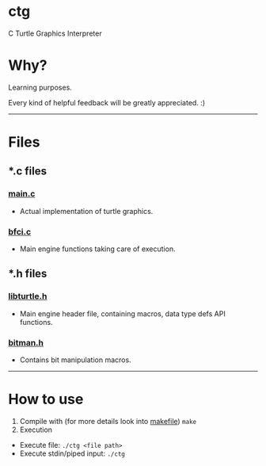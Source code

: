 # ctg
C Turtle Graphics Interpreter

# Why?
Learning purposes.

Every kind of helpful feedback will be greatly appreciated.
:)

---

# Files
## *.c files
### [main.c](main.c)
- Actual implementation of turtle graphics.
### [bfci.c](libturtlef.c)
- Main engine functions taking care of execution.

## *.h files
### [libturtle.h](libturtle.h)
- Main engine header file, containing macros, data type defs API functions.
### [bitman.h](bitman.h)
- Contains bit manipulation macros.

---

# How to use
1. Compile with (for more details look into [makefile](makefile))
`make`
1. Execution
- Execute file:
`./ctg <file path>`
- Execute stdin/piped input:
`./ctg`
